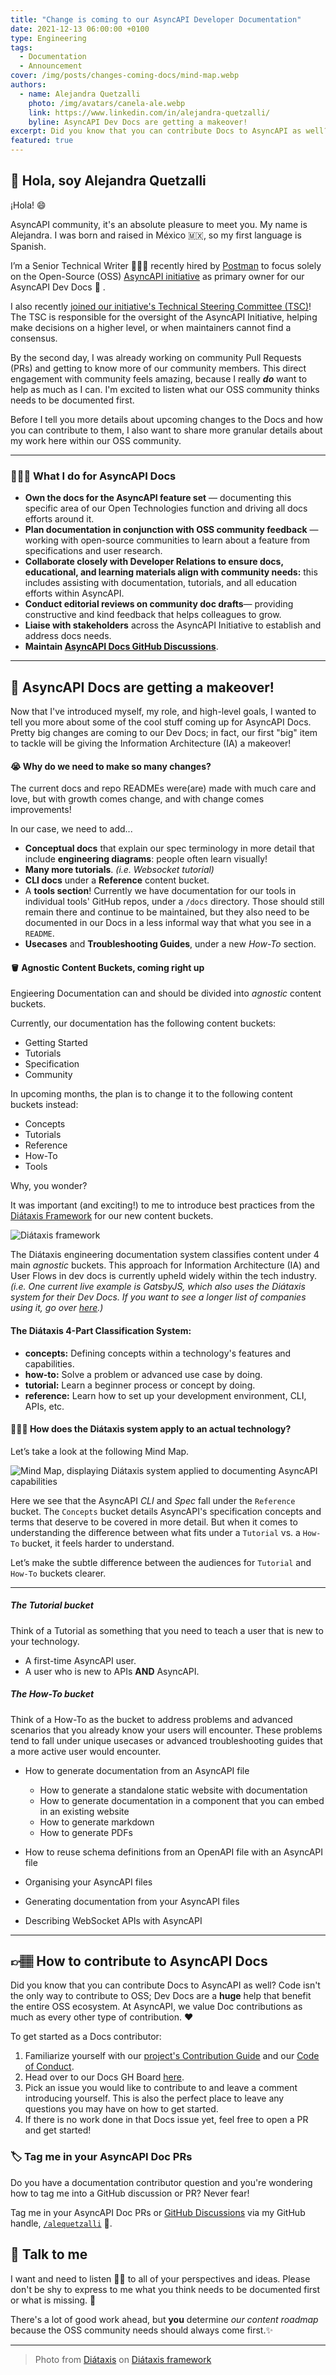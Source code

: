 ```yaml
---
title: "Change is coming to our AsyncAPI Developer Documentation"
date: 2021-12-13 06:00:00 +0100
type: Engineering
tags:
  - Documentation
  - Announcement
cover: /img/posts/changes-coming-docs/mind-map.webp
authors:
  - name: Alejandra Quetzalli
    photo: /img/avatars/canela-ale.webp
    link: https://www.linkedin.com/in/alejandra-quetzalli/
    byline: AsyncAPI Dev Docs are getting a makeover!
excerpt: Did you know that you can contribute Docs to AsyncAPI as well? Code isn't the only way to contribute to OSS; Dev Docs are a huge help that benefit the entire OSS ecosystem.
featured: true
---
```


## 🦄 Hola, soy Alejandra Quetzalli

¡Hola! 😄

AsyncAPI community, it's an absolute pleasure to meet you. My name is Alejandra. I was born and raised in México 🇲🇽, so my first language is Spanish.

I’m a Senior Technical Writer 👩🏻‍💻 recently hired by [Postman](https://www.postman.com/alejandra-quetzalli) to focus solely on the Open-Source (OSS) [AsyncAPI initiative](https://www.asyncapi.com/) as primary owner for our AsyncAPI Dev Docs 📄 . 

I also recently [joined our initiative's Technical Steering Committee (TSC)](https://www.asyncapi.com/community/tsc)! The TSC is responsible for the oversight of the AsyncAPI Initiative, helping make decisions on a higher level, or when maintainers cannot find a consensus.

By the second day, I was already working on community Pull Requests (PRs) and getting to know more of our community members. This direct engagement with community feels amazing, because I really **_do_** want to help as much as I can. I'm excited to listen what our OSS community thinks needs to be documented first.

Before I tell you more details about upcoming changes to the Docs and how you can contribute to them, I also want to share more granular details about my work here within our OSS community.

***

### 👩🏻‍💻 What I do for AsyncAPI Docs
- **Own the docs for the AsyncAPI feature set** — documenting this specific area of our Open Technologies function and driving all docs efforts around it.
- **Plan documentation in conjunction with OSS community feedback** — working with open-source communities to learn about a feature from specifications and user research.
- **Collaborate closely with Developer Relations to ensure docs, educational, and learning materials align with community needs:** this includes assisting with documentation, tutorials, and all education efforts within AsyncAPI.
- **Conduct editorial reviews on community doc drafts**— providing constructive and kind feedback that helps colleagues to grow.
- **Liaise with stakeholders** across the AsyncAPI Initiative to establish and address docs needs.
- **Maintain [AsyncAPI Docs GitHub Discussions](https://github.com/asyncapi/community/discussions/categories/docs)**.
 
***


## 💄 AsyncAPI Docs are getting a makeover!
Now that I've introduced myself, my role, and high-level goals, I wanted to tell you more about some of the cool stuff coming up for AsyncAPI Docs. Pretty big changes are coming to our Dev Docs; in fact, our first "big" item to tackle will be giving the Information Architecture (IA) a makeover!


#### 😭 Why do we need to make so many changes?
The current docs and repo READMEs were(are) made with much care and love, but with growth comes change, and with change comes improvements! 

In our case, we need to add...
- **Conceptual docs** that explain our spec terminology in more detail that include **engineering diagrams**: people often learn visually! 
- **Many more tutorials**. _(i.e. Websocket tutorial)_
- **CLI docs** under a **Reference** content bucket.
- A **tools section**! Currently we have documentation for our tools in individual tools' GitHub repos, under a `/docs` directory. Those should still remain there and continue to be maintained, but they also need to be documented in our Docs in a less informal way that what you see in a `README`.
- **Usecases** and **Troubleshooting Guides**, under a new _How-To_ section.


#### 🪣 Agnostic Content Buckets, coming right up
Engieering Documentation can and should be divided into _agnostic_ content buckets.

Currently, our documentation has the following content buckets:
- Getting Started
- Tutorials
- Specification
- Community

In upcoming months, the plan is to change it to the following content buckets instead:
- Concepts
- Tutorials
- Reference
- How-To 
- Tools

Why, you wonder? 

It was important (and exciting!) to me to introduce best practices from the [Diátaxis Framework](https://diataxis.fr/) for our new content buckets.

![Diátaxis framework](/img/posts/changes-coming-docs/diataxis.webp)

The Diátaxis engineering documentation system classifies content under 4 main _agnostic_ buckets. This approach for Information Architecture (IA) and User Flows in dev docs is currently upheld widely within the tech industry. _(i.e. One current live example is GatsbyJS, which also uses the Diátaxis system for their Dev Docs. If you want to see a longer list of companies using it, go over [here](https://diataxis.fr/adoption/).)_

#### The Diátaxis 4-Part Classification System:
- **concepts:** Defining concepts within a technology's features and capabilities.
- **how-to:** Solve a problem or advanced use case by doing.
- **tutorial:** Learn a beginner process or concept by doing.
- **reference:** Learn how to set up your development environment, CLI, APIs, etc.


#### 💁🏻‍♀️ How does the Diátaxis system apply to an actual technology?
Let’s take a look at the following Mind Map.

![Mind Map, displaying Diátaxis system applied to documenting AsyncAPI capabilities](/img/posts/changes-coming-docs/mind-map.webp)

Here we see that the AsyncAPI _CLI_ and _Spec_ fall under the `Reference` bucket. The `Concepts` bucket details AsyncAPI's specification concepts and terms that deserve to be covered in more detail. But when it comes to understanding the difference between what fits under a `Tutorial` vs. a `How-To` bucket, it feels harder to understand.

Let’s make the subtle difference between the audiences for `Tutorial` and `How-To` buckets clearer.

***

##### The Tutorial bucket

Think of a Tutorial as something that you need to teach a user that is new to your technology.
- A first-time AsyncAPI user.
- A user who is new to APIs **AND** AsyncAPI.

##### The How-To bucket

Think of a How-To as the bucket to address problems and advanced scenarios that you already know your users will encounter. These problems tend to fall under unique usecases or advanced troubleshooting guides that a more active user would encounter.

- How to generate documentation from an AsyncAPI file
  - How to generate a standalone static website with documentation
  - How to generate documentation in a component that you can embed in an existing website
  - How to generate markdown
  - How to generate PDFs
- How to reuse schema definitions from an OpenAPI file with an AsyncAPI file

- Organising your AsyncAPI files
- Generating documentation from your AsyncAPI files
- Describing WebSocket APIs with AsyncAPI
***

## 👉🏽 How to contribute to AsyncAPI Docs
Did you know that you can contribute Docs to AsyncAPI as well? Code isn't the only way to contribute to OSS; Dev Docs are a **huge** help that benefit the entire OSS ecosystem. At AsyncAPI, we value Doc contributions as much as every other type of contribution. ❤️


To get started as a Docs contributor:
1. Familiarize yourself with our [project's Contribution Guide](https://github.com/asyncapi/community/blob/master/CONTRIBUTING.md) and our [Code of Conduct](https://github.com/asyncapi/.github/blob/master/CODE_OF_CONDUCT.md).
2. Head over to our Docs GH Board [here](https://github.com/orgs/asyncapi/projects/8).
3. Pick an issue you would like to contribute to and leave a comment introducing yourself. This is also the perfect place to leave any questions you may have on how to get started. 
4. If there is no work done in that Docs issue yet, feel free to open a PR and get started!

### 🏷 Tag me in your AsyncAPI Doc PRs
Do you have a documentation contributor question and you're wondering how to tag me into a GitHub discussion or PR? Never fear!

Tag me in your AsyncAPI Doc PRs or [GitHub Discussions](https://github.com/asyncapi/community/discussions/categories/docs) via my GitHub handle, [`/alequetzalli`](https://github.com/alequetzalli) 🐙.


## 🙂 Talk to me
I want and need to listen 👂🏽 to all of your perspectives and ideas. Please don't be shy to express to me what you think needs to be documented first or what is missing. 📝

There's a lot of good work ahead, but **you** determine _our content roadmap_ because the OSS community needs should always come first.✨




---
> Photo from <a href="https://diataxis.fr/">Diátaxis</a> on <a href="https://diataxis.fr/">Diátaxis framework</a>

